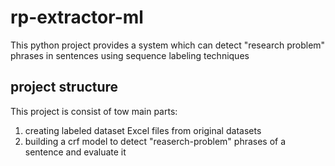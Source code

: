 # rp-extractor-ml

This python project provides a system which can detect "research problem" phrases in sentences using sequence labeling techniques

## project structure

This project is consist of tow main parts:
1. creating labeled dataset Excel files from original datasets
2. building a crf model to detect "reaserch-problem" phrases of a sentence and evaluate it  
